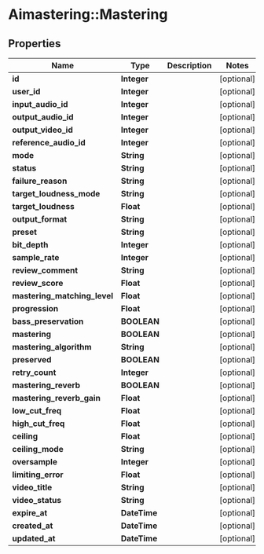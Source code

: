 # Aimastering::Mastering

## Properties
Name | Type | Description | Notes
------------ | ------------- | ------------- | -------------
**id** | **Integer** |  | [optional] 
**user_id** | **Integer** |  | [optional] 
**input_audio_id** | **Integer** |  | [optional] 
**output_audio_id** | **Integer** |  | [optional] 
**output_video_id** | **Integer** |  | [optional] 
**reference_audio_id** | **Integer** |  | [optional] 
**mode** | **String** |  | [optional] 
**status** | **String** |  | [optional] 
**failure_reason** | **String** |  | [optional] 
**target_loudness_mode** | **String** |  | [optional] 
**target_loudness** | **Float** |  | [optional] 
**output_format** | **String** |  | [optional] 
**preset** | **String** |  | [optional] 
**bit_depth** | **Integer** |  | [optional] 
**sample_rate** | **Integer** |  | [optional] 
**review_comment** | **String** |  | [optional] 
**review_score** | **Float** |  | [optional] 
**mastering_matching_level** | **Float** |  | [optional] 
**progression** | **Float** |  | [optional] 
**bass_preservation** | **BOOLEAN** |  | [optional] 
**mastering** | **BOOLEAN** |  | [optional] 
**mastering_algorithm** | **String** |  | [optional] 
**preserved** | **BOOLEAN** |  | [optional] 
**retry_count** | **Integer** |  | [optional] 
**mastering_reverb** | **BOOLEAN** |  | [optional] 
**mastering_reverb_gain** | **Float** |  | [optional] 
**low_cut_freq** | **Float** |  | [optional] 
**high_cut_freq** | **Float** |  | [optional] 
**ceiling** | **Float** |  | [optional] 
**ceiling_mode** | **String** |  | [optional] 
**oversample** | **Integer** |  | [optional] 
**limiting_error** | **Float** |  | [optional] 
**video_title** | **String** |  | [optional] 
**video_status** | **String** |  | [optional] 
**expire_at** | **DateTime** |  | [optional] 
**created_at** | **DateTime** |  | [optional] 
**updated_at** | **DateTime** |  | [optional] 


